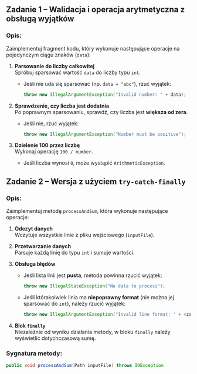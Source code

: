 ## Zadanie 1 – Walidacja i operacja arytmetyczna z obsługą wyjątków

### Opis:
Zaimplementuj fragment kodu, który wykonuje następujące operacje na pojedynczym ciągu znaków (`data`):

1. **Parsowanie do liczby całkowitej**  
   Spróbuj sparsować wartość `data` do liczby typu `int`.
    - Jeśli nie uda się sparsować (np. `data = "abc"`), rzuć wyjątek:
      ```java
      throw new IllegalArgumentException("Invalid number: " + data);
      ```

2. **Sprawdzenie, czy liczba jest dodatnia**  
   Po poprawnym sparsowaniu, sprawdź, czy liczba jest **większa od zera**.
    - Jeśli nie, rzuć wyjątek:
      ```java
      throw new IllegalArgumentException("Number must be positive");
      ```

3. **Dzielenie 100 przez liczbę**  
   Wykonaj operację `100 / number`.
    - Jeśli liczba wynosi `0`, może wystąpić `ArithmeticException`.




## Zadanie 2 – Wersja z użyciem `try-catch-finally`

### Opis:
Zaimplementuj metodę `processAndSum`, która wykonuje następujące operacje:

1. **Odczyt danych**  
   Wczytuje wszystkie linie z pliku wejściowego (`inputFile`).

2. **Przetwarzanie danych**  
   Parsuje każdą linię do typu `int` i sumuje wartości.

3. **Obsługa błędów**
    - Jeśli lista linii jest **pusta**, metoda powinna rzucić wyjątek:
      ```java
      throw new IllegalStateException("No data to process");
      ```
    - Jeśli którakolwiek linia ma **niepoprawny format** (nie można jej sparsować do `int`), należy rzucić wyjątek:
      ```java
      throw new IllegalArgumentException("Invalid line format: " + <zawartość linii>);
      ```

4. **Blok `finally`**  
   Niezależnie od wyniku działania metody, w bloku `finally` należy wyświetlić dotychczasową sumę.

### Sygnatura metody:
```java
public void processAndSum(Path inputFile) throws IOException